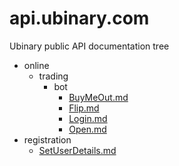 api.ubinary.com
==========

Ubinary public API documentation tree

- online
  - trading
    - bot
      - [BuyMeOut.md](online/trading/bot/BuyMeOut.md)
      - [Flip.md](online/trading/bot/Flip.md)
      - [Login.md](online/trading/bot/Login.md)
      - [Open.md](online/trading/bot/Open.md)
- registration
    - [SetUserDetails.md](registration/SetUserDetails.md)

